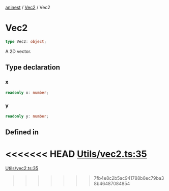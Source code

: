 [aninest](../../index.md) / [Vec2](../index.md) / Vec2

# Vec2

```ts
type Vec2: object;
```

A 2D vector.

## Type declaration

### x

```ts
readonly x: number;
```

### y

```ts
readonly y: number;
```

## Defined in

<<<<<<< HEAD
[Utils/vec2.ts:35](https://github.com/zphrs/aninest/tree//core/src/Utils/vec2.ts#L35)
=======
[Utils/vec2.ts:35](https://github.com/zphrs/aninest/blob/37209a6/src/Utils/vec2.ts#L35)
>>>>>>> 7fb4e8c2b5ac941788b8ec79ba38b46487084854
